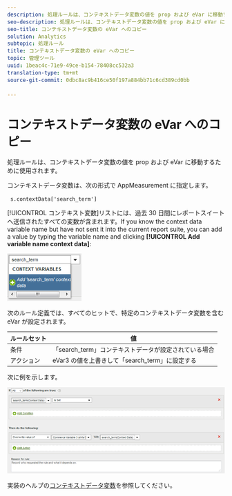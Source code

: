 ```yaml
---
description: 処理ルールは、コンテキストデータ変数の値を prop および eVar に移動するために使用されます。
seo-description: 処理ルールは、コンテキストデータ変数の値を prop および eVar に移動するために使用されます。
seo-title: コンテキストデータ変数の eVar へのコピー
solution: Analytics
subtopic: 処理ルール
title: コンテキストデータ変数の eVar へのコピー
topic: 管理ツール
uuid: 1beac4c-71e9-49ce-b154-78408cc532a3
translation-type: tm+mt
source-git-commit: 0dbc8ac9b416ce50f197a884bb71c6cd389cd0bb

---
```



# コンテキストデータ変数の eVar へのコピー

処理ルールは、コンテキストデータ変数の値を prop および eVar に移動するために使用されます。

コンテキストデータ変数は、次の形式で AppMeasurement に指定します。

```
 s.contextData['search_term']
```

[!UICONTROL コンテキスト変数]リストには、過去 30 日間にレポートスイートへ送信されたすべての変数が含まれます。If you know the context data variable name but have not sent it into the current report suite, you can add a value by typing the variable name and clicking **[!UICONTROL Add variable name context data]**:

![](assets/add-context-variable.png)

次のルール定義では、すべてのヒットで、特定のコンテキストデータ変数を含む eVar が設定されます。

| ルールセット | 値 |
|---|---|
| 条件 | 「search_term」コンテキストデータが設定されている場合 |
| アクション | eVar3 の値を上書きして「search_term」に設定する |

次に例を示します。

![](assets/set-context-data.png)

実装のヘルプの[コンテキストデータ変数](https://marketing.adobe.com/resources/help/en_US/sc/implement/context_data_variables.html)を参照してください。
